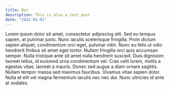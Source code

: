 ```yaml
---
title: Bar
description: This is also a test post
date: "2022-01-01"
---
```

Lorem ipsum dolor sit amet, consectetur adipiscing elit. Sed eu tempus sapien, at pulvinar justo. Nunc iaculis scelerisque fringilla. Proin dictum sapien aliquet, condimentum orci eget, pulvinar nibh. Nunc eu felis ut odio hendrerit finibus sit amet eget tortor. Nullam fringilla orci quis accumsan semper. Nulla tristique ante sit amet nulla hendrerit suscipit. Duis dignissim laoreet tellus, id euismod urna condimentum vel. Cras velit lorem, mollis a egestas vitae, laoreet a mauris. Donec sed augue a diam ornare sagittis. Nullam tempor massa sed maximus faucibus. Vivamus vitae sapien dolor. Nulla et elit vel magna fermentum iaculis nec nec dui. Nunc ultricies id ante at sodales.